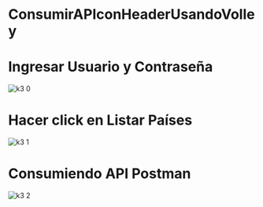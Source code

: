 # ConsumirAPIconHeaderUsandoVolley
# Ingresar Usuario y Contraseña
![k3 0](https://user-images.githubusercontent.com/87384300/176255548-be4eb140-5eec-4f5c-a46a-cd2f8f91e08c.jpg)

# Hacer click en Listar Países
![k3 1](https://user-images.githubusercontent.com/87384300/176255603-83327f17-1c12-4680-b03b-587956c991dc.png)

# Consumiendo API Postman
![k3 2](https://user-images.githubusercontent.com/87384300/176255795-8b2c996d-852b-4cc3-b15a-93f8a1df5ca8.jpg)
